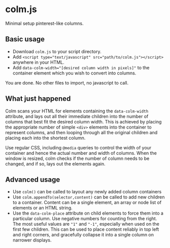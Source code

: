 # colm.js
Minimal setup pinterest-like columns.

## Basic usage
* Download `colm.js` to your script directory.
* Add `<script type="text/javascript" src="path/to/colm.js"></script>` anywhere in your HTML.
* Add `data-colm-width="[desired column width in pixels]"` to the container element which you wish to convert into columns.

You are done. No other files to import, no javascript to call. 

## What just happened
Colm scans your HTML for elements containing the `data-colm-width` attribute, and lays out all their immediate children into the number of columns that best fit the desired column width. This is achieved by placing the appropriate number of simple `<div>` elements into the container to represent columns, and then looping through all the original children and placing each into the shortest column. 

Use regular CSS, including `@media` queries to control the width of your container and hence the actual number and width of columns. When the window is resized, colm checks if the number of column needs to be changed, and if so, lays out the elements again.

## Advanced usage
* Use `colm()` can be called to layout any newly added column containers
* Use `colm.appendTo(selector,content)` can be called to add new children to a container. Content can be a single element, an array or node list of elements or an HTML string.
* Use the `data-colm-place` attribute on child elements to force them into a particular column. Use negative numbers for counting from the right. The most useful values are `"1"` and `"-1"`, especially when used on the first few children. This can be used to place content reliably in top left and right corners, and gracefully collapse it into a single column on narrower displays.
